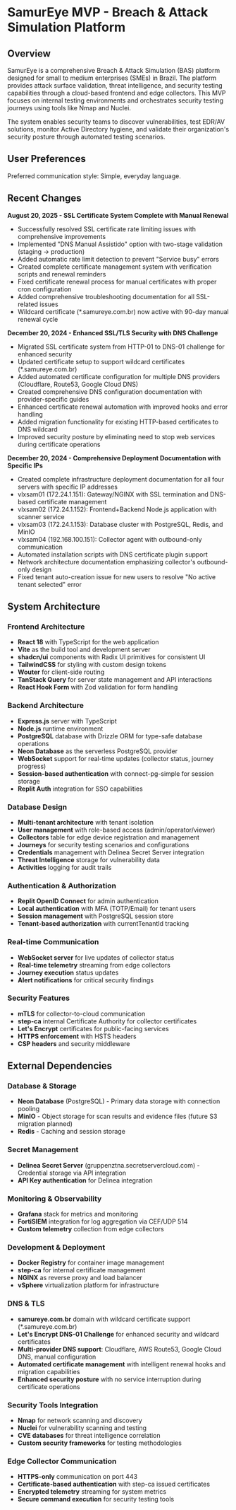 # SamurEye MVP - Breach & Attack Simulation Platform

## Overview

SamurEye is a comprehensive Breach & Attack Simulation (BAS) platform designed for small to medium enterprises (SMEs) in Brazil. The platform provides attack surface validation, threat intelligence, and security testing capabilities through a cloud-based frontend and edge collectors. This MVP focuses on internal testing environments and orchestrates security testing journeys using tools like Nmap and Nuclei.

The system enables security teams to discover vulnerabilities, test EDR/AV solutions, monitor Active Directory hygiene, and validate their organization's security posture through automated testing scenarios.

## User Preferences

Preferred communication style: Simple, everyday language.

## Recent Changes

**August 20, 2025 - SSL Certificate System Complete with Manual Renewal**
- Successfully resolved SSL certificate rate limiting issues with comprehensive improvements
- Implemented "DNS Manual Assistido" option with two-stage validation (staging → production)
- Added automatic rate limit detection to prevent "Service busy" errors
- Created complete certificate management system with verification scripts and renewal reminders
- Fixed certificate renewal process for manual certificates with proper cron configuration
- Added comprehensive troubleshooting documentation for all SSL-related issues
- Wildcard certificate (*.samureye.com.br) now active with 90-day manual renewal cycle

**December 20, 2024 - Enhanced SSL/TLS Security with DNS Challenge**
- Migrated SSL certificate system from HTTP-01 to DNS-01 challenge for enhanced security
- Updated certificate setup to support wildcard certificates (*.samureye.com.br)
- Added automated certificate configuration for multiple DNS providers (Cloudflare, Route53, Google Cloud DNS)
- Created comprehensive DNS configuration documentation with provider-specific guides
- Enhanced certificate renewal automation with improved hooks and error handling
- Added migration functionality for existing HTTP-based certificates to DNS wildcard
- Improved security posture by eliminating need to stop web services during certificate operations

**December 20, 2024 - Comprehensive Deployment Documentation with Specific IPs**
- Created complete infrastructure deployment documentation for all four servers with specific IP addresses
- vlxsam01 (172.24.1.151): Gateway/NGINX with SSL termination and DNS-based certificate management
- vlxsam02 (172.24.1.152): Frontend+Backend Node.js application with scanner service
- vlxsam03 (172.24.1.153): Database cluster with PostgreSQL, Redis, and MinIO
- vlxsam04 (192.168.100.151): Collector agent with outbound-only communication
- Automated installation scripts with DNS certificate plugin support
- Network architecture documentation emphasizing collector's outbound-only design
- Fixed tenant auto-creation issue for new users to resolve "No active tenant selected" error

## System Architecture

### Frontend Architecture
- **React 18** with TypeScript for the web application
- **Vite** as the build tool and development server
- **shadcn/ui** components with Radix UI primitives for consistent UI
- **TailwindCSS** for styling with custom design tokens
- **Wouter** for client-side routing
- **TanStack Query** for server state management and API interactions
- **React Hook Form** with Zod validation for form handling

### Backend Architecture
- **Express.js** server with TypeScript
- **Node.js** runtime environment
- **PostgreSQL** database with Drizzle ORM for type-safe database operations
- **Neon Database** as the serverless PostgreSQL provider
- **WebSocket** support for real-time updates (collector status, journey progress)
- **Session-based authentication** with connect-pg-simple for session storage
- **Replit Auth** integration for SSO capabilities

### Database Design
- **Multi-tenant architecture** with tenant isolation
- **User management** with role-based access (admin/operator/viewer)
- **Collectors** table for edge device registration and management
- **Journeys** for security testing scenarios and configurations
- **Credentials** management with Delinea Secret Server integration
- **Threat Intelligence** storage for vulnerability data
- **Activities** logging for audit trails

### Authentication & Authorization
- **Replit OpenID Connect** for admin authentication
- **Local authentication** with MFA (TOTP/Email) for tenant users
- **Session management** with PostgreSQL session store
- **Tenant-based authorization** with currentTenantId tracking

### Real-time Communication
- **WebSocket server** for live updates of collector status
- **Real-time telemetry** streaming from edge collectors
- **Journey execution** status updates
- **Alert notifications** for critical security findings

### Security Features
- **mTLS** for collector-to-cloud communication
- **step-ca** internal Certificate Authority for collector certificates
- **Let's Encrypt** certificates for public-facing services
- **HTTPS enforcement** with HSTS headers
- **CSP headers** and security middleware

## External Dependencies

### Database & Storage
- **Neon Database** (PostgreSQL) - Primary data storage with connection pooling
- **MinIO** - Object storage for scan results and evidence files (future S3 migration planned)
- **Redis** - Caching and session storage

### Secret Management
- **Delinea Secret Server** (gruppenztna.secretservercloud.com) - Credential storage via API integration
- **API Key authentication** for Delinea integration

### Monitoring & Observability
- **Grafana** stack for metrics and monitoring
- **FortiSIEM** integration for log aggregation via CEF/UDP 514
- **Custom telemetry** collection from edge collectors

### Development & Deployment
- **Docker Registry** for container image management
- **step-ca** for internal certificate management
- **NGINX** as reverse proxy and load balancer
- **vSphere** virtualization platform for infrastructure

### DNS & TLS
- **samureye.com.br** domain with wildcard certificate support (*.samureye.com.br)
- **Let's Encrypt DNS-01 Challenge** for enhanced security and wildcard certificates
- **Multi-provider DNS support**: Cloudflare, AWS Route53, Google Cloud DNS, manual configuration
- **Automated certificate management** with intelligent renewal hooks and migration capabilities
- **Enhanced security posture** with no service interruption during certificate operations

### Security Tools Integration
- **Nmap** for network scanning and discovery
- **Nuclei** for vulnerability scanning and testing
- **CVE databases** for threat intelligence correlation
- **Custom security frameworks** for testing methodologies

### Edge Collector Communication
- **HTTPS-only** communication on port 443
- **Certificate-based authentication** with step-ca issued certificates
- **Encrypted telemetry** streaming for system metrics
- **Secure command execution** for security testing tools